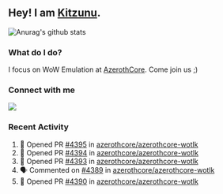 ## Hey! I am [Kitzunu](https://Github.com/Kitzunu).

![Anurag's github stats](https://github-readme-stats.kitzunu.vercel.app/api?username=Kitzunu&show_icons=true)

### What do I do?

I focus on WoW Emulation at [AzerothCore](https://Github.com/AzerothCore). Come join us ;)

### Connect with me
[![](https://img.shields.io/badge/AzerothCore%20Discord-Connect%20with%20me!-green)](https://discord.com/invite/gkt4y2x)

### Recent Activity

<!--START_SECTION:activity-->
1. 💪 Opened PR [#4395](https://github.com/azerothcore/azerothcore-wotlk/pull/4395) in [azerothcore/azerothcore-wotlk](https://github.com/azerothcore/azerothcore-wotlk)
2. 💪 Opened PR [#4394](https://github.com/azerothcore/azerothcore-wotlk/pull/4394) in [azerothcore/azerothcore-wotlk](https://github.com/azerothcore/azerothcore-wotlk)
3. 💪 Opened PR [#4393](https://github.com/azerothcore/azerothcore-wotlk/pull/4393) in [azerothcore/azerothcore-wotlk](https://github.com/azerothcore/azerothcore-wotlk)
4. 🗣 Commented on [#4389](https://github.com/azerothcore/azerothcore-wotlk/issues/4389) in [azerothcore/azerothcore-wotlk](https://github.com/azerothcore/azerothcore-wotlk)
5. 💪 Opened PR [#4390](https://github.com/azerothcore/azerothcore-wotlk/pull/4390) in [azerothcore/azerothcore-wotlk](https://github.com/azerothcore/azerothcore-wotlk)
<!--END_SECTION:activity-->
